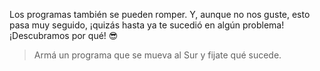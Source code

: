 <gs-toolbox toolbox-url="https://raw.githubusercontent.com/MumukiProject/mumuki-guia-gobstones-primeros-programas-kids/master/toolbox.xml"></gs-toolbox>

Los programas también se pueden romper. Y, aunque no nos guste, esto pasa muy seguido, ¡quizás hasta ya te sucedió en algún problema! ¡Descubramos por qué! :sunglasses:

> Armá un programa que se mueva al Sur y fijate qué sucede. 
